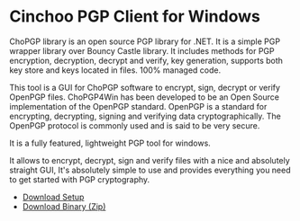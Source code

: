 # Cinchoo PGP Client for Windows

ChoPGP library is an open source PGP library for .NET. It is a simple PGP wrapper library over Bouncy Castle library. It includes methods for PGP encryption, decryption, decrypt and verify, key generation, supports both key store and keys located in files. 100% managed code.

This tool is a GUI for ChoPGP software to encrypt, sign, decrypt or verify OpenPGP files. ChoPGP4Win has been developed to be an Open Source implementation of the OpenPGP standard. OpenPGP is a standard for encrypting, decrypting, signing and verifying data cryptographically. The OpenPGP protocol is commonly used and is said to be very secure.

It is a fully featured, lightweight PGP tool for windows.

It allows to encrypt, decrypt, sign and verify files with a nice and absolutely straight GUI, It's absolutely simple to use and provides everything you need to get started with PGP cryptography.




+ [Download Setup](https://chopgp4win.codeplex.com/downloads/get/1646727)
+ [Download Binary (Zip)](https://chopgp4win.codeplex.com/downloads/get/1646710)
